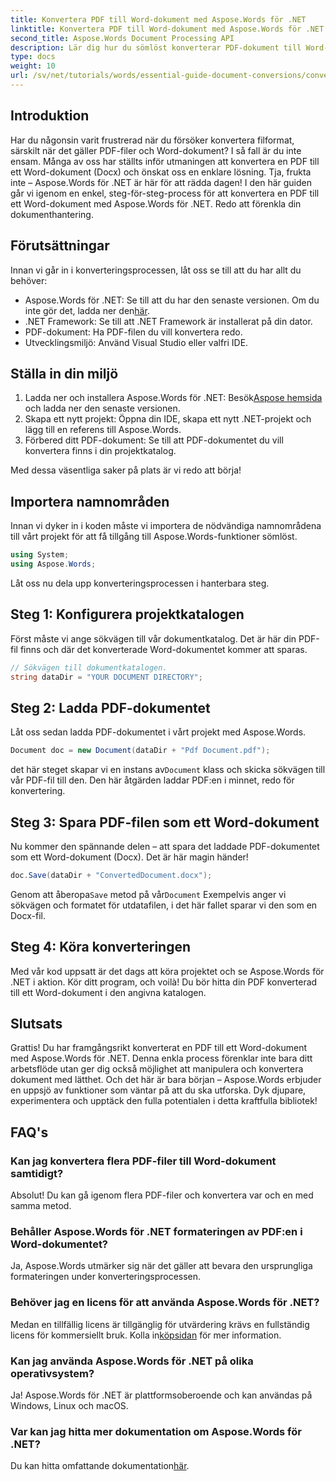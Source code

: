 ```yaml
---
title: Konvertera PDF till Word-dokument med Aspose.Words för .NET
linktitle: Konvertera PDF till Word-dokument med Aspose.Words för .NET
second_title: Aspose.Words Document Processing API
description: Lär dig hur du sömlöst konverterar PDF-dokument till Word-format (Docx) med Aspose.Words för .NET. Denna steg-för-steg-guide gör det enkelt för utvecklare.
type: docs
weight: 10
url: /sv/net/tutorials/words/essential-guide-document-conversions/convert-pdf-to-word/
---
```

## Introduktion

Har du någonsin varit frustrerad när du försöker konvertera filformat, särskilt när det gäller PDF-filer och Word-dokument? I så fall är du inte ensam. Många av oss har ställts inför utmaningen att konvertera en PDF till ett Word-dokument (Docx) och önskat oss en enklare lösning. Tja, frukta inte – Aspose.Words för .NET är här för att rädda dagen! I den här guiden går vi igenom en enkel, steg-för-steg-process för att konvertera en PDF till ett Word-dokument med Aspose.Words för .NET. Redo att förenkla din dokumenthantering.

## Förutsättningar

Innan vi går in i konverteringsprocessen, låt oss se till att du har allt du behöver:

-  Aspose.Words för .NET: Se till att du har den senaste versionen. Om du inte gör det, ladda ner den[här](https://releases.aspose.com/words/net/).
- .NET Framework: Se till att .NET Framework är installerat på din dator.
- PDF-dokument: Ha PDF-filen du vill konvertera redo.
- Utvecklingsmiljö: Använd Visual Studio eller valfri IDE.

## Ställa in din miljö

1.  Ladda ner och installera Aspose.Words för .NET: Besök[Aspose hemsida](https://releases.aspose.com/words/net/) och ladda ner den senaste versionen.
2. Skapa ett nytt projekt: Öppna din IDE, skapa ett nytt .NET-projekt och lägg till en referens till Aspose.Words.
3. Förbered ditt PDF-dokument: Se till att PDF-dokumentet du vill konvertera finns i din projektkatalog.

Med dessa väsentliga saker på plats är vi redo att börja!

## Importera namnområden

Innan vi dyker in i koden måste vi importera de nödvändiga namnområdena till vårt projekt för att få tillgång till Aspose.Words-funktioner sömlöst.

```csharp
using System;
using Aspose.Words;
```

Låt oss nu dela upp konverteringsprocessen i hanterbara steg.

## Steg 1: Konfigurera projektkatalogen

Först måste vi ange sökvägen till vår dokumentkatalog. Det är här din PDF-fil finns och där det konverterade Word-dokumentet kommer att sparas.

```csharp
// Sökvägen till dokumentkatalogen.
string dataDir = "YOUR DOCUMENT DIRECTORY";
```

## Steg 2: Ladda PDF-dokumentet

Låt oss sedan ladda PDF-dokumentet i vårt projekt med Aspose.Words.

```csharp
Document doc = new Document(dataDir + "Pdf Document.pdf");
```

 det här steget skapar vi en instans av`Document` klass och skicka sökvägen till vår PDF-fil till den. Den här åtgärden laddar PDF:en i minnet, redo för konvertering.

## Steg 3: Spara PDF-filen som ett Word-dokument

Nu kommer den spännande delen – att spara det laddade PDF-dokumentet som ett Word-dokument (Docx). Det är här magin händer!

```csharp
doc.Save(dataDir + "ConvertedDocument.docx");
```

 Genom att åberopa`Save` metod på vår`Document` Exempelvis anger vi sökvägen och formatet för utdatafilen, i det här fallet sparar vi den som en Docx-fil.

## Steg 4: Köra konverteringen

Med vår kod uppsatt är det dags att köra projektet och se Aspose.Words för .NET i aktion. Kör ditt program, och voilà! Du bör hitta din PDF konverterad till ett Word-dokument i den angivna katalogen.

## Slutsats

Grattis! Du har framgångsrikt konverterat en PDF till ett Word-dokument med Aspose.Words för .NET. Denna enkla process förenklar inte bara ditt arbetsflöde utan ger dig också möjlighet att manipulera och konvertera dokument med lätthet. Och det här är bara början – Aspose.Words erbjuder en uppsjö av funktioner som väntar på att du ska utforska. Dyk djupare, experimentera och upptäck den fulla potentialen i detta kraftfulla bibliotek!

## FAQ's

### Kan jag konvertera flera PDF-filer till Word-dokument samtidigt?
Absolut! Du kan gå igenom flera PDF-filer och konvertera var och en med samma metod.

### Behåller Aspose.Words för .NET formateringen av PDF:en i Word-dokumentet?
Ja, Aspose.Words utmärker sig när det gäller att bevara den ursprungliga formateringen under konverteringsprocessen.

### Behöver jag en licens för att använda Aspose.Words för .NET?
 Medan en tillfällig licens är tillgänglig för utvärdering krävs en fullständig licens för kommersiellt bruk. Kolla in[köpsidan](https://purchase.conholdate.com/buy) för mer information.

### Kan jag använda Aspose.Words för .NET på olika operativsystem?
Ja! Aspose.Words för .NET är plattformsoberoende och kan användas på Windows, Linux och macOS.

### Var kan jag hitta mer dokumentation om Aspose.Words för .NET?
 Du kan hitta omfattande dokumentation[här](https://reference.aspose.com/words/net/).